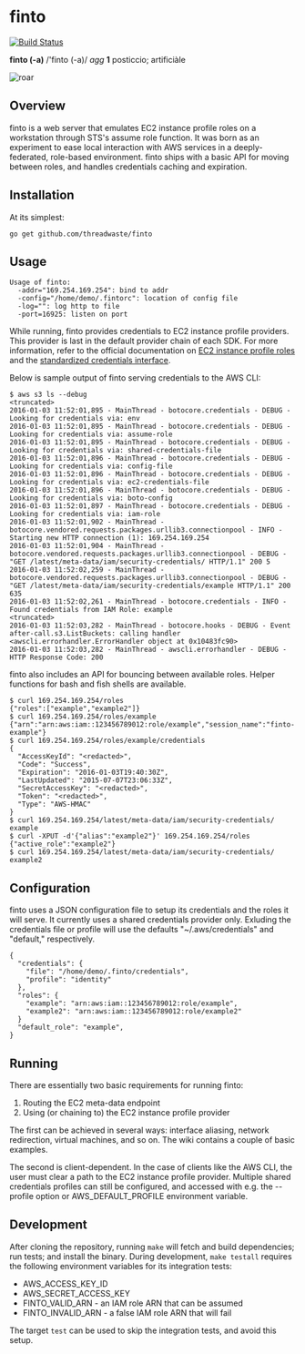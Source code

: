 # finto

[![Build Status](https://travis-ci.org/threadwaste/finto.svg?branch=master)](https://travis-ci.org/threadwaste/finto)

**finto (-a)** /'finto (-a)/ *agg* **1** posticcio; artificiàle

 ![roar](http://i.imgur.com/06wtWA1.jpg)

## Overview

finto is a web server that emulates EC2 instance profile roles on a workstation
through STS's assume role function. It was born as an experiment to ease local
interaction with AWS services in a deeply-federated, role-based environment.
finto ships with a basic API for moving between roles, and handles credentials
caching and expiration.

## Installation

At its simplest:

    go get github.com/threadwaste/finto

## Usage

    Usage of finto:
      -addr="169.254.169.254": bind to addr
      -config="/home/demo/.fintorc": location of config file
      -log="": log http to file
      -port=16925: listen on port

While running, finto provides credentials to EC2 instance profile providers.
This provider is last in the default provider chain of each SDK. For more
information, refer to the official documentation on [EC2 instance profile
roles](http://docs.aws.amazon.com/AWSEC2/latest/UserGuide/iam-roles-for-amazon-ec2.html) and the [standardized credentials interface](https://blogs.aws.amazon.com/security/post/Tx3D6U6WSFGOK2H/A-New-and-Standardized-Way-to-Manage-Credentials-in-the-AWS-SDKs).

Below is sample output of finto serving credentials to the AWS CLI:

    $ aws s3 ls --debug
    <truncated>
    2016-01-03 11:52:01,895 - MainThread - botocore.credentials - DEBUG - Looking for credentials via: env
    2016-01-03 11:52:01,895 - MainThread - botocore.credentials - DEBUG - Looking for credentials via: assume-role
    2016-01-03 11:52:01,895 - MainThread - botocore.credentials - DEBUG - Looking for credentials via: shared-credentials-file
    2016-01-03 11:52:01,896 - MainThread - botocore.credentials - DEBUG - Looking for credentials via: config-file
    2016-01-03 11:52:01,896 - MainThread - botocore.credentials - DEBUG - Looking for credentials via: ec2-credentials-file
    2016-01-03 11:52:01,896 - MainThread - botocore.credentials - DEBUG - Looking for credentials via: boto-config
    2016-01-03 11:52:01,897 - MainThread - botocore.credentials - DEBUG - Looking for credentials via: iam-role
    2016-01-03 11:52:01,902 - MainThread - botocore.vendored.requests.packages.urllib3.connectionpool - INFO - Starting new HTTP connection (1): 169.254.169.254
    2016-01-03 11:52:01,904 - MainThread - botocore.vendored.requests.packages.urllib3.connectionpool - DEBUG - "GET /latest/meta-data/iam/security-credentials/ HTTP/1.1" 200 5
    2016-01-03 11:52:02,259 - MainThread - botocore.vendored.requests.packages.urllib3.connectionpool - DEBUG - "GET /latest/meta-data/iam/security-credentials/example HTTP/1.1" 200 635
    2016-01-03 11:52:02,261 - MainThread - botocore.credentials - INFO - Found credentials from IAM Role: example
    <truncated>
    2016-01-03 11:52:03,282 - MainThread - botocore.hooks - DEBUG - Event after-call.s3.ListBuckets: calling handler <awscli.errorhandler.ErrorHandler object at 0x10483fc90>
    2016-01-03 11:52:03,282 - MainThread - awscli.errorhandler - DEBUG - HTTP Response Code: 200

finto also includes an API for bouncing between available roles. Helper
functions for bash and fish shells are available.

    $ curl 169.254.169.254/roles
    {"roles":["example","example2"]}
    $ curl 169.254.169.254/roles/example
    {"arn":"arn:aws:iam::123456789012:role/example","session_name":"finto-example"}
    $ curl 169.254.169.254/roles/example/credentials
    {
      "AccessKeyId": "<redacted>",
      "Code": "Success",
      "Expiration": "2016-01-03T19:40:30Z",
      "LastUpdated": "2015-07-07T23:06:33Z",
      "SecretAccessKey": "<redacted>",
      "Token": "<redacted>",
      "Type": "AWS-HMAC"
    }
    $ curl 169.254.169.254/latest/meta-data/iam/security-credentials/
    example
    $ curl -XPUT -d'{"alias":"example2"}' 169.254.169.254/roles
    {"active_role":"example2"}
    $ curl 169.254.169.254/latest/meta-data/iam/security-credentials/
    example2

## Configuration

finto uses a JSON configuration file to setup its credentials and the roles it
will serve. It currently uses a shared credentials provider only. Exluding the
credentials file or profile will use the defaults "~/.aws/credentials" and
"default," respectively.

    {
      "credentials": {
        "file": "/home/demo/.finto/credentials",
        "profile": "identity"
      },
      "roles": {
        "example": "arn:aws:iam::123456789012:role/example",
        "example2": "arn:aws:iam::123456789012:role/example2"
      }
      "default_role": "example",
    }

## Running

There are essentially two basic requirements for running finto:

  1. Routing the EC2 meta-data endpoint
  2. Using (or chaining to) the EC2 instance profile provider

The first can be achieved in several ways: interface aliasing, network
redirection, virtual machines, and so on. The wiki contains a couple of basic
examples.

The second is client-dependent. In the case of clients like the AWS CLI, the
user must clear a path to the EC2 instance profile provider. Multiple shared
credentials profiles can still be configured, and accessed with e.g. the
--profile option or AWS_DEFAULT_PROFILE environment variable.

## Development

After cloning the repository, running `make` will fetch and build
dependencies; run tests; and install the binary. During development, `make
testall` requires the following environment variables for its integration tests:

+ AWS_ACCESS_KEY_ID
+ AWS_SECRET_ACCESS_KEY
+ FINTO_VALID_ARN - an IAM role ARN that can be assumed
+ FINTO_INVALID_ARN - a false IAM role ARN that will fail

The target `test` can be used to skip the integration tests, and avoid this
setup.
